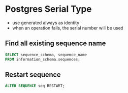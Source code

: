 # Postgres Serial Type

- use generated always as identity
- when an operation fails, the serial number will be used

## Find all existing sequence name
```sql
SELECT sequence_schema, sequence_name
FROM information_schema.sequences;
```

## Restart sequence

```sql
ALTER SEQUENCE seq RESTART;
```


